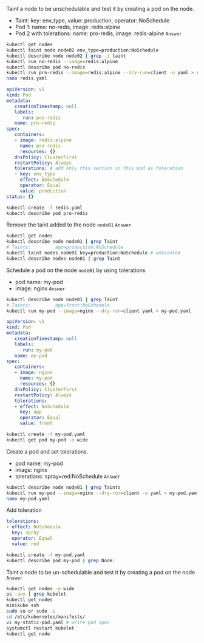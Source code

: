 Taint a node to be unschedulable and test it by creating a pod on the node.
- Taint: key: env_type, value: production, operator: NoSchedule
- Pod 1: name: no-redis, image: redis:alpine
- Pod 2 with tolerations: name: pro-redis, image: redis-alpine
`Answer`
```bash
kubectl get nodes
kubectl taint node node02 env_type=production:NoSchedule
kubectl describe node node02 | grep -i taint
kubectl run no-redis --image=redis:alpine
kubectl describe pod no-redis
kubectl run pro-redis --image=redis:alpine --dry-run=client -o yaml > redis.yaml
nano redis.yaml
```
```yaml
apiVersion: v1
kind: Pod
metadata:
   creationTimestamp: null
   labels:
      run: pro-redis
   name: pro-redis
spec:
   containers:
   - image: redis:alpine
     name: pro-redis
     resources: {}
   dnsPolicy: ClusterFirst
   restartPolicy: Always
   tolerations: # add only this section in this pod as toleration
   - key: env_type
     effect: NoSchedule
     operator: Equal
     value: production
status: {}
```
```bash
kubectl create -f redis.yaml
kubectl describe pod pro-redis
```

Remove the taint added to the node `node01`
`Answer`
```bash
kubectl get nodes
kubectl describe node node01 | grep Taint
# Taints:         app=production:NoSchedule 
kubectl taint nodes node01 key=production:NoSchedule # untainted
kubectl describe nodes node01 | grep Taint
```

Schedule a pod on the node `node01` by using tolerations
- pod name: my-pod
- image: nginx
`Answer`
```bash
kubectl describe node node01 | grep Taint
# Taints:         app=front:NoSchedule
kubectl run my-pod --image=nginx --dry-run=client yaml > my-pod.yaml
```

```yaml
apiVersion: v1
kind: Pod
metadata:
   creationTimestamp: null
   labels:
      run: my-pod
   name: my-pod
spec:
   containers:
   - image: nginx
     name: my-pod
     resources: {}
   dnsPolicy: ClusterFirst
   restartPolicy: Always
   tolerations:
   - effect: NoSchedule
     key: app
     operator: Equal
     value: front
```
```bash
kubectl create -f my-pod.yaml
kubectl get pod my-pod -o wide
```

Create a pod and set tolerations.
- pod name: my-pod
- image: nginx
- tolerations: spray=red:NoSchedule
`Answer`
```bash
kubectl describe node node01 | grep Taints
kubectl run my-pod --image=nginx --dry-run=client -o yaml > my-pod.yaml
nano my-pod.yaml
```
Add toleration 
```yaml
tolerations:
- effect: NoSchedule
  key: spray
  operator: Equal
  value: red
```
```bash
kubectl create -f my-pod.yaml
kubectl describe pod my-pod | grep Node:
```

Taint a node to be un-schedulable and test it by creating a pod on the node
`Answer`
```bash
kubectl get nodes -o wide
ps -aux | grep kubelet
kubectl get nodes
minikube ssh
sudo su or sudo -i
cd /etc/kubernetes/manifests/
vi my-static-pod.yaml # write pod spec
systemctl restart kubelet
kubectl get node
```